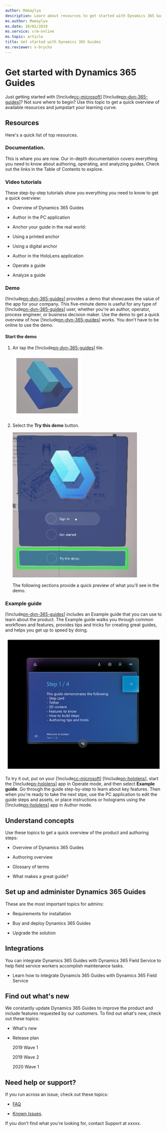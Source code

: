 ```yaml
---
author: Mamaylya
description: Learn about resources to get started with Dynamics 365 Guides
ms.author: Mamaylya
ms.date: 10/01/2019
ms.service: crm-online
ms.topic: article
title: Get started with Dynamics 365 Guides
ms.reviewer: v-brycho
---
```


# Get started with Dynamics 365 Guides

Just getting started with [!include[cc-microsoft](../includes/cc-microsoft.md)] [!include[pn-dyn-365-guides](../includes/pn-dyn-365-guides.md)]? Not sure where to begin? Use this topic to get a quick overview of available resources and jumpstart your learning curve.

## Resources

Here's a quick list of top resources.

### Documentation. 

This is whare you are now. Our in-depth documentation covers everything you need to know about authoring, operating, and analyzing guides. Check out the links in the Table of Contents to explore.

### Video tutorials

These step-by-step tutorials show you everything you need to know to get a quick overview: 
 
  - Overview of Dynamics 365 Guides
  
  - Author in the PC application
  
  - Anchor your guide in the real world:
  
   - Using a printed anchor
   
   - Using a digital anchor
   
  - Author in the HoloLens application
  
  - Operate a guide
  
  - Analyze a guide

### Demo

[!include[pn-dyn-365-guides](../includes/pn-dyn-365-guides.md)] provides a demo that showcases the value of the app for your company. This five-minute demo is useful for any type of [!include[pn-dyn-365-guides](../includes/pn-dyn-365-guides.md)] user, whether you're an author, operator, process engineer, or business decision maker. Use the demo to get a quick overview of how [!include[pn-dyn-365-guides](../includes/pn-dyn-365-guides.md)] works. You don't have to be online to use the demo. 

#### Start the demo

1. Air tap the [!include[pn-dyn-365-guides](../includes/pn-dyn-365-guides.md)] tile.

   ![Dynamics 365 Guides logo](media/Logo.png "Dynamics 365 Guides logo")

2. Select the **Try this demo** button.

   ![Try the demo button](media/try-demo.PNG "Try the demo button")
   
   The following sections provide a quick preview of what you'll see in the demo. 

### Example guide

[!include[pn-dyn-365-guides](../includes/pn-dyn-365-guides.md)] includes an Example guide that you can use to learn about the product. The Example guide walks you through common workflows and features, provides tips and tricks for creating great guides, and helps you get up to speed by doing.
    
![Example Guide](media/example-guide.PNG "Example Guide")

To try it out, put on your [!include[cc-microsoft](../includes/cc-microsoft.md)] [!include[pn-hololens](../includes/pn-hololens.md)], start the [!include[pn-hololens](../includes/pn-hololens.md)] app in Operate mode, and then select **Example guide**. Go through the guide step-by-step to learn about key features. Then when you're ready to take the next stpe, use the PC application to edit the guide steps and assets, or place instructions or holograms using the [!include[pn-hololens](../includes/pn-hololens.md)] app in Author mode. 

## Understand concepts

Use these topics to get a quick overview of the product and authoring steps:

- Overview of Dynamics 365 Guides

- Authoring overview

- Glossary of terms

- What makes a great guide?

## Set up and administer Dynamics 365 Guides

These are the most important topics for admins:

- Requirements for installation

- Buy and deploy Dynamics 365 Guides

- Upgrade the solution

## Integrations

You can integrate Dynamics 365 Guides with Dynamics 365 Field Service to help field service workers accomplish maintenance tasks.

- Learn how to integrate Dynamcis 365 Guides with Dynamics 365 Field Service

## Find out what's new

We constantly update Dynamics 365 Guides to improve the product and include features requested by our customers. To find out what's new, check out these topics:

- What's new

- Release plan

  2019 Wave 1

  2019 Wave 2
  
  2020 Wave 1

## Need help or support?

If you run across an issue, check out these topics:

- [FAQ](faq.md)

- [Known Issues](known-issues.md). 

If you don't find what you're looking for, contact Support at xxxxx.


